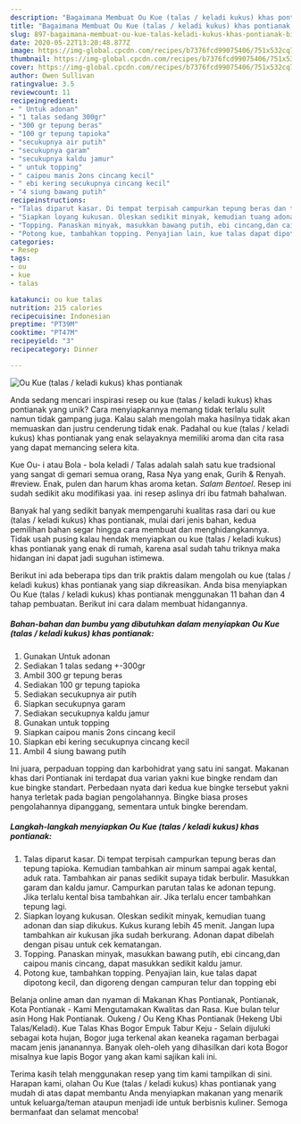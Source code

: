 ```yaml
---
description: "Bagaimana Membuat Ou Kue (talas / keladi kukus) khas pontianak, Bisa Manjain Lidah"
title: "Bagaimana Membuat Ou Kue (talas / keladi kukus) khas pontianak, Bisa Manjain Lidah"
slug: 897-bagaimana-membuat-ou-kue-talas-keladi-kukus-khas-pontianak-bisa-manjain-lidah
date: 2020-05-22T13:20:48.877Z
image: https://img-global.cpcdn.com/recipes/b7376fcd99075406/751x532cq70/ou-kue-talas-keladi-kukus-khas-pontianak-foto-resep-utama.jpg
thumbnail: https://img-global.cpcdn.com/recipes/b7376fcd99075406/751x532cq70/ou-kue-talas-keladi-kukus-khas-pontianak-foto-resep-utama.jpg
cover: https://img-global.cpcdn.com/recipes/b7376fcd99075406/751x532cq70/ou-kue-talas-keladi-kukus-khas-pontianak-foto-resep-utama.jpg
author: Owen Sullivan
ratingvalue: 3.5
reviewcount: 11
recipeingredient:
- " Untuk adonan"
- "1 talas sedang 300gr"
- "300 gr tepung beras"
- "100 gr tepung tapioka"
- "secukupnya air putih"
- "secukupnya garam"
- "secukupnya kaldu jamur"
- " untuk topping"
- " caipou manis 2ons cincang kecil"
- " ebi kering secukupnya cincang kecil"
- "4 siung bawang putih"
recipeinstructions:
- "Talas diparut kasar. Di tempat terpisah campurkan tepung beras dan tepung tapioka. Kemudian tambahkan air minum sampai agak kental, aduk rata. Tambahkan air panas sedikit supaya tidak berbulir. Masukkan garam dan kaldu jamur. Campurkan parutan talas ke adonan tepung. Jika terlalu kental bisa tambahkan air. Jika terlalu encer tambahkan tepung lagi."
- "Siapkan loyang kukusan. Oleskan sedikit minyak, kemudian tuang adonan dan siap dikukus. Kukus kurang lebih 45 menit. Jangan lupa tambahkan air kukusan jika sudah berkurang. Adonan dapat dibelah dengan pisau untuk cek kematangan."
- "Topping. Panaskan minyak, masukkan bawang putih, ebi cincang,dan caipou manis cincang, dapat masukkan sedikit kaldu jamur."
- "Potong kue, tambahkan topping. Penyajian lain, kue talas dapat dipotong kecil, dan digoreng dengan campuran telur dan topping ebi"
categories:
- Resep
tags:
- ou
- kue
- talas

katakunci: ou kue talas 
nutrition: 215 calories
recipecuisine: Indonesian
preptime: "PT39M"
cooktime: "PT47M"
recipeyield: "3"
recipecategory: Dinner

---
```



![Ou Kue (talas / keladi kukus) khas pontianak](https://img-global.cpcdn.com/recipes/b7376fcd99075406/751x532cq70/ou-kue-talas-keladi-kukus-khas-pontianak-foto-resep-utama.jpg)

Anda sedang mencari inspirasi resep ou kue (talas / keladi kukus) khas pontianak yang unik? Cara menyiapkannya memang tidak terlalu sulit namun tidak gampang juga. Kalau salah mengolah maka hasilnya tidak akan memuaskan dan justru cenderung tidak enak. Padahal ou kue (talas / keladi kukus) khas pontianak yang enak selayaknya memiliki aroma dan cita rasa yang dapat memancing selera kita.

Kue Ou- i atau Bola - bola keladi / Talas adalah salah satu kue tradsional yang sangat di gemari semua orang, Rasa Nya yang enak, Gurih &amp; Renyah. #review. Enak, pulen dan harum khas aroma ketan. *Salam Bentoel*. Resep ini sudah sedikit aku modifikasi yaa. ini resep aslinya dri ibu fatmah bahalwan.

Banyak hal yang sedikit banyak mempengaruhi kualitas rasa dari ou kue (talas / keladi kukus) khas pontianak, mulai dari jenis bahan, kedua pemilihan bahan segar hingga cara membuat dan menghidangkannya. Tidak usah pusing kalau hendak menyiapkan ou kue (talas / keladi kukus) khas pontianak yang enak di rumah, karena asal sudah tahu triknya maka hidangan ini dapat jadi suguhan istimewa.


Berikut ini ada beberapa tips dan trik praktis dalam mengolah ou kue (talas / keladi kukus) khas pontianak yang siap dikreasikan. Anda bisa menyiapkan Ou Kue (talas / keladi kukus) khas pontianak menggunakan 11 bahan dan 4 tahap pembuatan. Berikut ini cara dalam membuat hidangannya.

<!--inarticleads1-->

##### Bahan-bahan dan bumbu yang dibutuhkan dalam menyiapkan Ou Kue (talas / keladi kukus) khas pontianak:

1. Gunakan  Untuk adonan
1. Sediakan 1 talas sedang +-300gr
1. Ambil 300 gr tepung beras
1. Sediakan 100 gr tepung tapioka
1. Sediakan secukupnya air putih
1. Siapkan secukupnya garam
1. Sediakan secukupnya kaldu jamur
1. Gunakan  untuk topping
1. Siapkan  caipou manis 2ons cincang kecil
1. Siapkan  ebi kering secukupnya cincang kecil
1. Ambil 4 siung bawang putih


Ini juara, perpaduan topping dan karbohidrat yang satu ini sangat. Makanan khas dari Pontianak ini terdapat dua varian yakni kue bingke rendam dan kue bingke standart. Perbedaan nyata dari kedua kue bingke tersebut yakni hanya terletak pada bagian pengolahannya. Bingke biasa proses pengolahannya dipanggang, sementara untuk bingke berendam. 

<!--inarticleads2-->

##### Langkah-langkah menyiapkan Ou Kue (talas / keladi kukus) khas pontianak:

1. Talas diparut kasar. Di tempat terpisah campurkan tepung beras dan tepung tapioka. Kemudian tambahkan air minum sampai agak kental, aduk rata. Tambahkan air panas sedikit supaya tidak berbulir. Masukkan garam dan kaldu jamur. Campurkan parutan talas ke adonan tepung. Jika terlalu kental bisa tambahkan air. Jika terlalu encer tambahkan tepung lagi.
1. Siapkan loyang kukusan. Oleskan sedikit minyak, kemudian tuang adonan dan siap dikukus. Kukus kurang lebih 45 menit. Jangan lupa tambahkan air kukusan jika sudah berkurang. Adonan dapat dibelah dengan pisau untuk cek kematangan.
1. Topping. Panaskan minyak, masukkan bawang putih, ebi cincang,dan caipou manis cincang, dapat masukkan sedikit kaldu jamur.
1. Potong kue, tambahkan topping. Penyajian lain, kue talas dapat dipotong kecil, dan digoreng dengan campuran telur dan topping ebi


Belanja online aman dan nyaman di Makanan Khas Pontianak, Pontianak, Kota Pontianak - Kami Mengutamakan Kwalitas dan Rasa. Kue bulan telur asin Hong Hak Pontianak. Oukeng / Ou Keng Khas Pontianak (Hekeng Ubi Talas/Keladi). Kue Talas Khas Bogor Empuk Tabur Keju - Selain dijuluki sebagai kota hujan, Bogor juga terkenal akan keaneka ragaman berbagai macam jenis jananannya. Banyak oleh-oleh yang dihasilkan dari kota Bogor misalnya kue lapis Bogor yang akan kami sajikan kali ini. 

Terima kasih telah menggunakan resep yang tim kami tampilkan di sini. Harapan kami, olahan Ou Kue (talas / keladi kukus) khas pontianak yang mudah di atas dapat membantu Anda menyiapkan makanan yang menarik untuk keluarga/teman ataupun menjadi ide untuk berbisnis kuliner. Semoga bermanfaat dan selamat mencoba!
